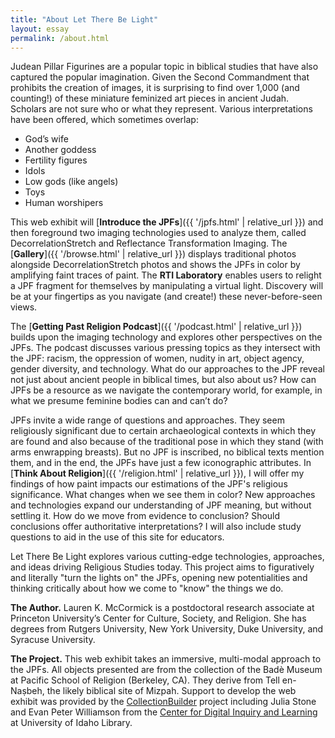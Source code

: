```yaml
---
title: "About Let There Be Light"
layout: essay
permalink: /about.html
---
```


Judean Pillar Figurines are a popular topic in biblical studies that have also captured the popular imagination. Given the Second Commandment that prohibits the creation of images, it is surprising to find over 1,000 (and counting!) of these miniature feminized art pieces in ancient Judah. Scholars are not sure who or what they represent. Various interpretations have been offered, which sometimes overlap:

- God’s wife
- Another goddess
- Fertility figures
- Idols
- Low gods (like angels)
- Toys
- Human worshipers 

This web exhibit will [**Introduce the JPFs**]({{ '/jpfs.html' | relative_url }}) and then foreground two imaging technologies used to analyze them, called DecorrelationStretch and Reflectance Transformation Imaging. The [**Gallery**]({{ '/browse.html' | relative_url }}) displays traditional photos alongside DecorrelationStretch photos and shows the JPFs in color by amplifying faint traces of paint. The **RTI Laboratory** enables users to relight a JPF fragment for themselves by manipulating a virtual light. Discovery will be at your fingertips as you navigate (and create!) these never-before-seen views.

The [**Getting Past Religion Podcast**]({{ '/podcast.html' | relative_url }}) builds upon the imaging technology and explores other perspectives on the JPFs. The podcast discusses various pressing topics as they intersect with the JPF: racism, the oppression of women, nudity in art, object agency, gender diversity, and technology. What do our approaches to the JPF reveal not just about ancient people in biblical times, but also about us? How can JPFs be a resource as we navigate the contemporary world, for example, in what we presume feminine bodies can and can’t do?

JPFs invite a wide range of questions and approaches. They seem religiously significant due to certain archaeological contexts in which they are found and also because of the traditional pose in which they stand (with arms enwrapping breasts). But no JPF is inscribed, no biblical texts mention them, and in the end, the JPFs have just a few iconographic attributes. In [**Think About Religion**]({{ '/religion.html' | relative_url }}), I will offer my findings of how paint impacts our estimations of the JPF's religious significance. What changes when we see them in color? New approaches and technologies expand our understanding of JPF meaning, but without settling it. How do we move from evidence to conclusion? Should conclusions offer authoritative interpretations? I will also include study questions to aid in the use of this site for educators.

Let There Be Light explores various cutting-edge technologies, approaches, and ideas driving Religious Studies today. This project aims to figuratively and literally "turn the lights on" the JPFs, opening new potentialities and thinking critically about how we come to "know" the things we do.

**The Author.** Lauren K. McCormick is a postdoctoral research associate at Princeton University’s Center for Culture, Society, and Religion. She has degrees from Rutgers University, New York University, Duke University, and Syracuse University.

**The Project.** This web exhibit takes an immersive, multi-modal approach to the JPFs. All objects presented are from the collection of the Badè Museum at Pacific School of Religion (Berkeley, CA). They derive from Tell en-Naṣbeh, the likely biblical site of Mizpah. Support to develop the web exhibit was provided by the [CollectionBuilder](https://collectionbuilder.github.io/) project including Julia Stone and Evan Peter Williamson from the [Center for Digital Inquiry and Learning](https://cdil.lib.uidaho.edu/) at University of Idaho Library.
